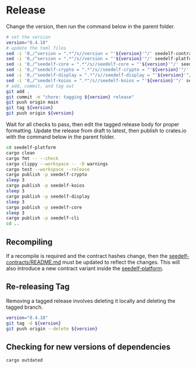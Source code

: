 # Release

Change the version, then run the command below in the parent folder.

```bash
# set the version
version="0.4.10"
# update the toml files
sed -i '0,/^version = ".*"/s//version = "'${version}'"/' seedelf-contracts/aiken.toml
sed -i '0,/^version = ".*"/s//version = "'${version}'"/' seedelf-platform/Cargo.toml
sed -i '0,/^seedelf-core = ".*"/s//seedelf-core = "'${version}'"/' seedelf-platform/Cargo.toml
sed -i '0,/^seedelf-crypto = ".*"/s//seedelf-crypto = "'${version}'"/' seedelf-platform/Cargo.toml
sed -i '0,/^seedelf-display = ".*"/s//seedelf-display = "'${version}'"/' seedelf-platform/Cargo.toml
sed -i '0,/^seedelf-koios = ".*"/s//seedelf-koios = "'${version}'"/' seedelf-platform/Cargo.toml
# add, commit, and tag out
git add .
git commit -m "chore: tagging ${version} release"
git push origin main
git tag ${version}
git push origin ${version}
```

Wait for all checks to pass, then edit the tagged release body for proper formatting. Update the release from draft to latest, then publish to crates.io with the command below in the parent folder.

```bash
cd seedelf-platform
cargo clean
cargo fmt -- --check
cargo clippy --workspace -- -D warnings
cargo test --workspace --release
cargo publish -p seedelf-crypto
sleep 3
cargo publish -p seedelf-koios
sleep 3
cargo publish -p seedelf-display
sleep 3
cargo publish -p seedelf-core
sleep 3
cargo publish -p seedelf-cli
cd ..
```

## Recompiling

If a recompile is required and the contract hashes change, then the [seedelf-contracts/README.md](./seedelf-contracts/README.md) must be updated to reflect the changes. This will also introduce a new contract variant inside the [seedelf-platform](./seedelf-platform/README.md).

## Re-releasing Tag

Removing a tagged release involves deleting it locally and deleting the tagged branch.

```bash
version="0.4.10"
git tag -d ${version}
git push origin --delete ${version}
```

## Checking for new versions of dependencies

```bash
cargo outdated
```